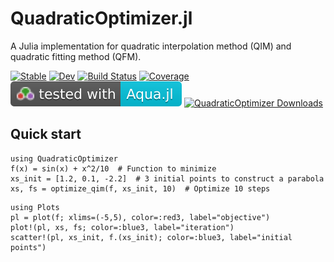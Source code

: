 # QuadraticOptimizer.jl

A Julia implementation for quadratic interpolation method (QIM) and quadratic fitting method (QFM).

[![Stable](https://img.shields.io/badge/docs-stable-blue.svg)](https://hyrodium.github.io/QuadraticOptimizer.jl/stable)
[![Dev](https://img.shields.io/badge/docs-dev-blue.svg)](https://hyrodium.github.io/QuadraticOptimizer.jl/dev)
[![Build Status](https://github.com/hyrodium/QuadraticOptimizer.jl/workflows/CI/badge.svg)](https://github.com/hyrodium/QuadraticOptimizer.jl/actions)
[![Coverage](https://codecov.io/gh/hyrodium/QuadraticOptimizer.jl/branch/main/graph/badge.svg)](https://codecov.io/gh/hyrodium/QuadraticOptimizer.jl)
[![Aqua QA](https://raw.githubusercontent.com/JuliaTesting/Aqua.jl/master/badge.svg)](https://github.com/JuliaTesting/Aqua.jl)
[![QuadraticOptimizer Downloads](https://shields.io/endpoint?url=https://pkgs.genieframework.com/api/v1/badge/QuadraticOptimizer)](https://pkgs.genieframework.com?packages=QuadraticOptimizer)

## Quick start

```@repl quick_qim
using QuadraticOptimizer
f(x) = sin(x) + x^2/10  # Function to minimize
xs_init = [1.2, 0.1, -2.2]  # 3 initial points to construct a parabola
xs, fs = optimize_qim(f, xs_init, 10)  # Optimize 10 steps
```

```@example quick_qim
using Plots
pl = plot(f; xlims=(-5,5), color=:red3, label="objective")
plot!(pl, xs, fs; color=:blue3, label="iteration")
scatter!(pl, xs_init, f.(xs_init); color=:blue3, label="initial points")
```
